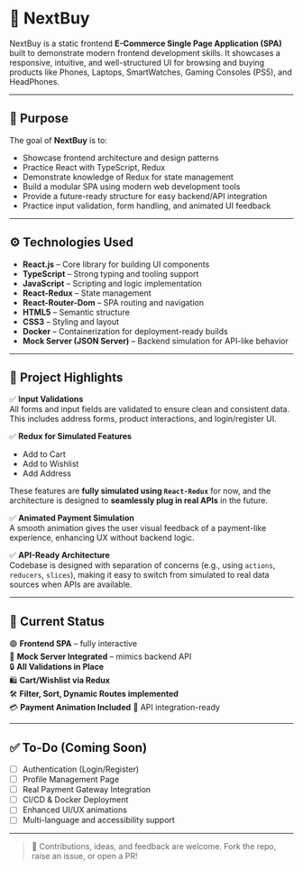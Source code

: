 # 🛒 NextBuy

NextBuy is a static frontend **E-Commerce Single Page Application (SPA)** built to demonstrate modern frontend development skills. It showcases a responsive, intuitive, and well-structured UI for browsing and buying products like Phones, Laptops, SmartWatches, Gaming Consoles (PS5), and HeadPhones.

---

## 📌 Purpose

The goal of **NextBuy** is to:
- Showcase frontend architecture and design patterns
- Practice React with TypeScript, Redux
- Demonstrate knowledge of Redux for state management
- Build a modular SPA using modern web development tools
- Provide a future-ready structure for easy backend/API integration
- Practice input validation, form handling, and animated UI feedback

---

## ⚙️ Technologies Used

- **React.js** – Core library for building UI components  
- **TypeScript** – Strong typing and tooling support  
- **JavaScript** – Scripting and logic implementation  
- **React-Redux** – State management  
- **React-Router-Dom** – SPA routing and navigation  
- **HTML5** – Semantic structure  
- **CSS3** – Styling and layout  
- **Docker** – Containerization for deployment-ready builds
- **Mock Server (JSON Server)** – Backend simulation for API-like behavior 

---
## 🚀 Project Highlights

✅ **Input Validations**  
All forms and input fields are validated to ensure clean and consistent data. This includes address forms, product interactions, and login/register UI.

✅ **Redux for Simulated Features**  
- Add to Cart  
- Add to Wishlist  
- Add Address  

These features are **fully simulated using `React-Redux`** for now, and the architecture is designed to **seamlessly plug in real APIs** in the future.

✅ **Animated Payment Simulation**  
A smooth animation gives the user visual feedback of a payment-like experience, enhancing UX without backend logic.

✅ **API-Ready Architecture**  
Codebase is designed with separation of concerns (e.g., using `actions`, `reducers`, `slices`), making it easy to switch from simulated to real data sources when APIs are available.

---
## 🧪 Current Status
🟢 **Frontend SPA** – fully interactive  
🔄 **Mock Server Integrated** – mimics backend API  
🔒 **All Validations in Place**  
🛍️ **Cart/Wishlist via Redux**  
🛠️ **Filter, Sort, Dynamic Routes implemented**  
💳 **Payment Animation Included**
🔄 API integration-ready 

---
## ✅ To-Do (Coming Soon)
- [ ] Authentication (Login/Register)
- [ ] Profile Management Page
- [ ] Real Payment Gateway Integration
- [ ] CI/CD & Docker Deployment
- [ ] Enhanced UI/UX animations
- [ ] Multi-language and accessibility support

---
> 💬 Contributions, ideas, and feedback are welcome. Fork the repo, raise an issue, or open a PR!
